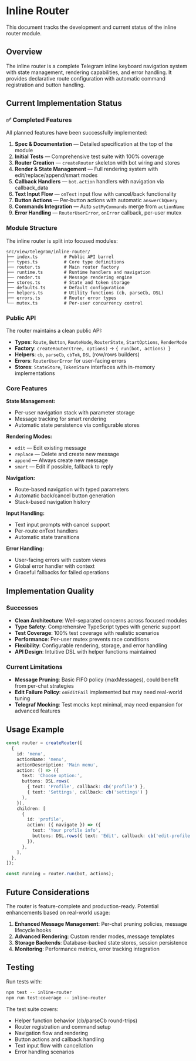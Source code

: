 # Inline Router

This document tracks the development and current status of the inline router module.

## Overview

The inline router is a complete Telegram inline keyboard navigation system with state management, rendering capabilities, and error handling. It provides declarative route configuration with automatic command registration and button handling.

## Current Implementation Status

### ✅ Completed Features

All planned features have been successfully implemented:

1. **Spec & Documentation** — Detailed specification at the top of the module
2. **Initial Tests** — Comprehensive test suite with 100% coverage
3. **Router Creation** — `createRouter` skeleton with bot wiring and stores
4. **Render & State Management** — Full rendering system with edit/replace/append/smart modes
5. **Callback Handlers** — `bot.action` handlers with navigation via callback_data
6. **Text Input Flow** — `onText` input flow with cancel/back functionality
7. **Button Actions** — Per-button actions with automatic `answerCbQuery`
8. **Commands Integration** — Auto `setMyCommands` merge from `actionName`
9. **Error Handling** — `RouterUserError`, `onError` callback, per-user mutex

### Module Structure

The inline router is split into focused modules:

```
src/view/telegram/inline-router/
├── index.ts          # Public API barrel
├── types.ts          # Core type definitions
├── router.ts         # Main router factory
├── runtime.ts        # Runtime handlers and navigation
├── render.ts         # Message rendering engine
├── stores.ts         # State and token storage
├── defaults.ts       # Default configuration
├── helpers.ts        # Utility functions (cb, parseCb, DSL)
├── errors.ts         # Router error types
└── mutex.ts          # Per-user concurrency control
```

### Public API

The router maintains a clean public API:

- **Types**: `Route`, `Button`, `RouteNode`, `RouterState`, `StartOptions`, `RenderMode`
- **Factory**: `createRouter(tree, options)` → `{ run(bot, actions) }`
- **Helpers**: `cb`, `parseCb`, `cbTok`, `DSL` (row/rows builders)
- **Errors**: `RouterUserError` for user-facing errors
- **Stores**: `StateStore`, `TokenStore` interfaces with in-memory implementations

### Core Features

**State Management:**

- Per-user navigation stack with parameter storage
- Message tracking for smart rendering
- Automatic state persistence via configurable stores

**Rendering Modes:**

- `edit` — Edit existing message
- `replace` — Delete and create new message
- `append` — Always create new message
- `smart` — Edit if possible, fallback to reply

**Navigation:**

- Route-based navigation with typed parameters
- Automatic back/cancel button generation
- Stack-based navigation history

**Input Handling:**

- Text input prompts with cancel support
- Per-route onText handlers
- Automatic state transitions

**Error Handling:**

- User-facing errors with custom views
- Global error handler with context
- Graceful fallbacks for failed operations

## Implementation Quality

### Successes

- **Clean Architecture**: Well-separated concerns across focused modules
- **Type Safety**: Comprehensive TypeScript types with generic support
- **Test Coverage**: 100% test coverage with realistic scenarios
- **Performance**: Per-user mutex prevents race conditions
- **Flexibility**: Configurable rendering, storage, and error handling
- **API Design**: Intuitive DSL with helper functions maintained

### Current Limitations

- **Message Pruning**: Basic FIFO policy (maxMessages), could benefit from per-chat strategies
- **Edit Failure Policy**: `onEditFail` implemented but may need real-world tuning
- **Telegraf Mocking**: Test mocks kept minimal, may need expansion for advanced features

## Usage Example

```typescript
const router = createRouter([
  {
    id: 'menu',
    actionName: 'menu',
    actionDescription: 'Main menu',
    action: () => ({
      text: 'Choose option:',
      buttons: DSL.rows(
        { text: 'Profile', callback: cb('profile') },
        { text: 'Settings', callback: cb('settings') }
      ),
    }),
    children: [
      {
        id: 'profile',
        action: ({ navigate }) => ({
          text: 'Your profile info',
          buttons: DSL.rows({ text: 'Edit', callback: cb('edit-profile') }),
        }),
      },
    ],
  },
]);

const running = router.run(bot, actions);
```

## Future Considerations

The router is feature-complete and production-ready. Potential enhancements based on real-world usage:

1. **Enhanced Message Management**: Per-chat pruning policies, message lifecycle hooks
2. **Advanced Rendering**: Custom render modes, message templates
3. **Storage Backends**: Database-backed state stores, session persistence
4. **Monitoring**: Performance metrics, error tracking integration

## Testing

Run tests with:

```bash
npm test -- inline-router
npm run test:coverage -- inline-router
```

The test suite covers:

- Helper function behavior (cb/parseCb round-trips)
- Router registration and command setup
- Navigation flow and rendering
- Button actions and callback handling
- Text input flow with cancellation
- Error handling scenarios
